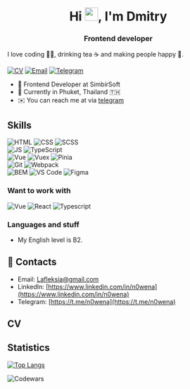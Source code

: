 <h1 align="center">Hi <img src="https://raw.githubusercontent.com/MartinHeinz/MartinHeinz/master/wave.gif" width="30px">, I'm Dmitry</h1>
<h3 align="center">Frontend developer</h3>

I love coding 👨‍💻, drinking tea ☕️ and making people happy 🎊.

[![CV](https://img.shields.io/badge/CV-Dmitry%20Li-14b420)](https://github.com/N0wena)
[![Email](https://img.shields.io/badge/Email-Lafleksia@gmail.com-f39f37)](mailto:as.lafleksia@gmail.com)
[![Telegram](https://img.shields.io/badge/Telegram-Dmitry-1686b1)](https://t.me/n0wena)

- 🏢 Frontend Developer at SimbirSoft
- 📍 Currently in Phuket, Thailand 🇹🇭
- ✉️ You can reach me at via [telegram](https://t.me/N0wena)

<!-- **My CV:**
- **direct download [Dmitrii Li.pdf](https://raw.githubusercontent.com/)** -->

## Skills 

![HTML](https://img.shields.io/badge/HTML-20232A?style=for-the-badge&logo=html5)  ![CSS](https://img.shields.io/badge/-CSS-20232A?style=for-the-badge&logo=css3)  ![SCSS](https://img.shields.io/badge/-SASS-20232A?style=for-the-badge&logo=SASS)  
![JS](https://img.shields.io/badge/-JavaScript-20232A?style=for-the-badge&logo=javascript)  ![TypeScript](https://img.shields.io/badge/-TypeScript-20232A?style=for-the-badge&logo=TypeScript)  
![Vue](https://img.shields.io/badge/-Vue-20232A?style=for-the-badge&logo=vuedotjs) ![Vuex](https://img.shields.io/badge/-Vuex-20232A?style=for-the-badge&logo=vuedotjs)  ![Pinia](https://img.shields.io/badge/-Pinia-20232A?style=for-the-badge&logo=vuedotjs)  
![Git](https://img.shields.io/badge/-Git-20232A?style=for-the-badge&logo=git)  ![Webpack](https://img.shields.io/badge/-Webpack-20232A?style=for-the-badge&logo=webpack)  
![BEM](https://img.shields.io/badge/-BEM-20232A?style=for-the-badge&logo=BEM)  ![VS Code](https://img.shields.io/badge/-VS_Code-20232A?style=for-the-badge&logo=visualstudiocode)  ![Figma](https://img.shields.io/badge/-Figma-20232A?style=for-the-badge&logo=figma)

### Want to work with  

![Vue](https://img.shields.io/badge/-Vue-20232A?style=for-the-badge&logo=vuedotjs)  ![React](https://img.shields.io/badge/-React-20232A?style=for-the-badge&logo=react)  ![Typescript](https://img.shields.io/badge/-Typescript-20232A?style=for-the-badge&logo=typescript) 

### Languages and stuff
- My English level is B2.

## 🤝 Contacts
- Email: [Lafleksia@gmail.com](mailto:lafleksia@gmail.com)
- LinkedIn: [https://www.linkedin.com/in/n0wena](https://www.linkedin.com/in/n0wena)
- Telegram: [https://t.me/n0wena](https://t.me/n0wena)  
## CV

## Statistics  

<!-- ![Anurag's GitHub stats](https://github-readme-stats.vercel.app/api?username=N0wena&show_icons=true&theme=prussian)  -->

[![Top Langs](https://github-readme-stats.vercel.app/api/top-langs/?username=N0wena&layout=compact&theme=prussian)](https://github.com/N0wena/github-readme-stats)

![Codewars](https://www.codewars.com/users/N0wena/badges/large)

<!--
**N0wena/N0wena** is a ✨ _special_ ✨ repository because its `README.md` (this file) appears on your GitHub profile.

Here are some ideas to get you started:

- 🔭 I’m currently working on ...
- 🌱 I’m currently learning ...
- 👯 I’m looking to collaborate on ...
- 🤔 I’m looking for help with ...
- 💬 Ask me about ...
- 📫 How to reach me: ...
- 😄 Pronouns: ...
- ⚡ Fun fact: ...
-->
